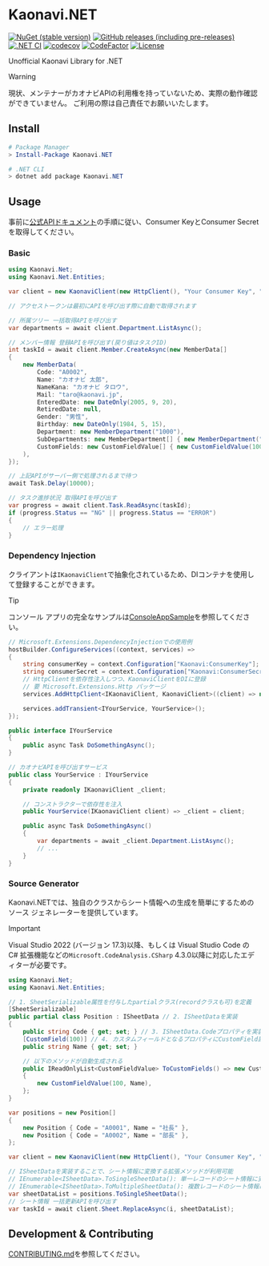 # Kaonavi.NET

[![NuGet (stable version)](https://img.shields.io/nuget/v/Kaonavi.NET?logo=nuget)](https://www.nuget.org/packages/Kaonavi.NET/)
[![GitHub releases (including pre-releases)](https://img.shields.io/github/v/release/nogic1008/Kaonavi.NET?include_prereleases&sort=semver)](https://github.com/nogic1008/Kaonavi.NET/releases)
[![.NET CI](https://github.com/nogic1008/Kaonavi.NET/actions/workflows/dotnet.yml/badge.svg)](https://github.com/nogic1008/Kaonavi.NET/actions/workflows/dotnet.yml)
[![codecov](https://codecov.io/gh/nogic1008/Kaonavi.NET/branch/main/graph/badge.svg?token=DK9S9TJtgj)](https://codecov.io/gh/nogic1008/Kaonavi.NET)
[![CodeFactor](https://www.codefactor.io/repository/github/nogic1008/Kaonavi.NET/badge)](https://www.codefactor.io/repository/github/nogic1008/Kaonavi.NET)
[![License](https://img.shields.io/github/license/nogic1008/Kaonavi.NET)](https://github.com/nogic1008/Kaonavi.NET/blob/main/LICENSE)

Unofficial Kaonavi Library for .NET

> [!WARNING]
> 現状、メンテナーがカオナビAPIの利用権を持っていないため、実際の動作確認ができていません。
> ご利用の際は自己責任でお願いいたします。

## Install

```powershell
# Package Manager
> Install-Package Kaonavi.NET

# .NET CLI
> dotnet add package Kaonavi.NET
```

## Usage

事前に[公式APIドキュメント](https://developer.kaonavi.jp/api/v2.0/index.html#section/%E3%82%AF%E3%82%A4%E3%83%83%E3%82%AF%E3%82%B9%E3%82%BF%E3%83%BC%E3%83%88/%E4%BA%8B%E5%89%8D%E6%BA%96%E5%82%99)の手順に従い、Consumer KeyとConsumer Secretを取得してください。

### Basic

```csharp
using Kaonavi.Net;
using Kaonavi.Net.Entities;

var client = new KaonaviClient(new HttpClient(), "Your Consumer Key", "Your Consumer Secret");

// アクセストークンは最初にAPIを呼び出す際に自動で取得されます

// 所属ツリー 一括取得APIを呼び出す
var departments = await client.Department.ListAsync();

// メンバー情報 登録APIを呼び出す(戻り値はタスクID)
int taskId = await client.Member.CreateAsync(new MemberData[]
{
    new MemberData(
        Code: "A0002",
        Name: "カオナビ 太郎",
        NameKana: "カオナビ タロウ",
        Mail: "taro@kaonavi.jp",
        EnteredDate: new DateOnly(2005, 9, 20),
        RetiredDate: null,
        Gender: "男性",
        Birthday: new DateOnly(1984, 5, 15),
        Department: new MemberDepartment("1000"),
        SubDepartments: new MemberDepartment[] { new MemberDepartment("1001") },
        CustomFields: new CustomFieldValue[] { new CustomFieldValue(100, "A") }
    ),
});

// 上記APIがサーバー側で処理されるまで待つ
await Task.Delay(10000);

// タスク進捗状況 取得APIを呼び出す
var progress = await client.Task.ReadAsync(taskId);
if (progress.Status == "NG" || progress.Status == "ERROR")
{
    // エラー処理
}
```

### Dependency Injection

クライアントは`IKaonaviClient`で抽象化されているため、DIコンテナを使用して登録することができます。

> [!TIP]
> コンソール アプリの完全なサンプルは[ConsoleAppSample](https://github.com/nogic1008/Kaonavi.NET/tree/main/sandbox/ConsoleAppSample)を参照してください。

```csharp
// Microsoft.Extensions.DependencyInjectionでの使用例
hostBuilder.ConfigureServices((context, services) =>
{
    string consumerKey = context.Configuration["Kaonavi:ConsumerKey"];
    string consumerSecret = context.Configuration["Kaonavi:ConsumerSecret"];
    // HttpClientを依存性注入しつつ、KaonaviClientをDIに登録
    // 要 Microsoft.Extensions.Http パッケージ
    services.AddHttpClient<IKaonaviClient, KaonaviClient>((client) => new(client, consumerKey, consumerSecret));

    services.addTransient<IYourService, YourService>();
});

public interface IYourService
{
    public async Task DoSomethingAsync();
}

// カオナビAPIを呼び出すサービス
public class YourService : IYourService
{
    private readonly IKaonaviClient _client;

    // コンストラクターで依存性を注入
    public YourService(IKaonaviClient client) => _client = client;

    public async Task DoSomethingAsync()
    {
        var departments = await _client.Department.ListAsync();
        // ...
    }
}
```

### Source Generator

Kaonavi.NETでは、独自のクラスからシート情報への生成を簡単にするためのソース ジェネレーターを提供しています。

> [!IMPORTANT]
> Visual Studio 2022 (バージョン 17.3)以降、もしくは Visual Studio Code の C# 拡張機能などの`Microsoft.CodeAnalysis.CSharp` 4.3.0以降に対応したエディターが必要です。

```csharp
using Kaonavi.Net;
using Kaonavi.Net.Entities;

// 1. SheetSerializable属性を付与したpartialクラス(recordクラスも可)を定義
[SheetSerializable]
public partial class Position : ISheetData // 2. ISheetDataを実装
{
    public string Code { get; set; } // 3. ISheetData.Codeプロパティを実装
    [CustomField(100)] // 4. カスタムフィールドとなるプロパティにCustomField属性を付与
    public string Name { get; set; }

    // 以下のメソッドが自動生成される
    public IReadOnlyList<CustomFieldValue> ToCustomFields() => new CustomFieldValue[]
    {
        new CustomFieldValue(100, Name),
    };
}

var positions = new Position[]
{
    new Position { Code = "A0001", Name = "社長" },
    new Position { Code = "A0002", Name = "部長" },
};

var client = new KaonaviClient(new HttpClient(), "Your Consumer Key", "Your Consumer Secret");

// ISheetDataを実装することで、シート情報に変換する拡張メソッドが利用可能
// IEnumerable<ISheetData>.ToSingleSheetData(): 単一レコードのシート情報に変換
// IEnumerable<ISheetData>.ToMultipleSheetData(): 複数レコードのシート情報に変換
var sheetDataList = positions.ToSingleSheetData();
// シート情報 一括更新APIを呼び出す
var taskId = await client.Sheet.ReplaceAsync(i, sheetDataList);
```

## Development & Contributing

[CONTRIBUTING.md](https://github.com/nogic1008/Kaonavi.NET/blob/main/CONTRIBUTING.md)を参照してください。
